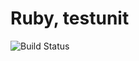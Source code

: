 # Ruby, testunit

![Build Status](https://travis-ci.org/cyber-dojo-languages/ruby-testunit.svg?branch=master)

